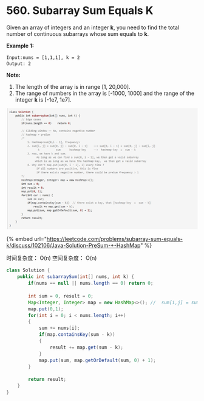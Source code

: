# 560. Subarray Sum Equals K



Given an array of integers and an integer **k**, you need to find the total number of continuous subarrays whose sum equals to **k**.

**Example 1:**  


```text
Input:nums = [1,1,1], k = 2
Output: 2
```

**Note:**  


1. The length of the array is in range \[1, 20,000\].
2. The range of numbers in the array is \[-1000, 1000\] and the range of the integer **k** is \[-1e7, 1e7\].

![](../.gitbook/assets/image%20%2815%29.png)

{% embed url="https://leetcode.com/problems/subarray-sum-equals-k/discuss/102106/Java-Solution-PreSum-+-HashMap" %}

时间复杂度： O\(n\)  空间复杂度： O\(n\)

```java
class Solution {
    public int subarraySum(int[] nums, int k) {
        if(nums == null || nums.length == 0) return 0;
        
        int sum = 0, result = 0;
        Map<Integer, Integer> map = new HashMap<>(); //  sum[i,j] = sum[0,j] - sum[0, i-1] (if j > i). k = sum - (hashmap key)
        map.put(0,1);
        for(int i = 0; i < nums.length; i++)
        {
            sum += nums[i];
            if(map.containsKey(sum - k))
            {
                result += map.get(sum - k);
            }
            map.put(sum, map.getOrDefault(sum, 0) + 1);
        }
        
        return result;
    }
}
```

